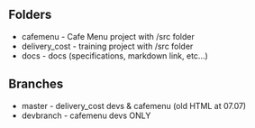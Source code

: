 ## Folders
* cafemenu - Cafe Menu project with /src folder
* delivery_cost - training project with /src folder
* docs - docs (specifications, markdown link, etc...)

## Branches
* master - delivery_cost devs & cafemenu (old HTML at 07.07)
* devbranch - cafemenu devs ONLY
